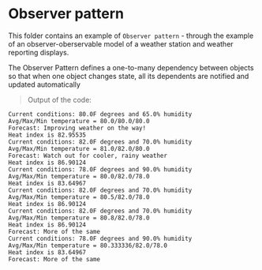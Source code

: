 # Observer pattern

This folder contains an example of `Observer pattern` - through the example of an observer-oberservable model of a weather station and weather reporting displays.

The Observer Pattern defines a one-to-many dependency between objects so that when one object changes state, all its dependents are notified and updated automatically


> Output of the code:

```
Current conditions: 80.0F degrees and 65.0% humidity
Avg/Max/Min temperature = 80.0/80.0/80.0
Forecast: Improving weather on the way!
Heat index is 82.95535
Current conditions: 82.0F degrees and 70.0% humidity
Avg/Max/Min temperature = 81.0/82.0/80.0
Forecast: Watch out for cooler, rainy weather
Heat index is 86.90124
Current conditions: 78.0F degrees and 90.0% humidity
Avg/Max/Min temperature = 80.0/82.0/78.0
Heat index is 83.64967
Current conditions: 82.0F degrees and 70.0% humidity
Avg/Max/Min temperature = 80.5/82.0/78.0
Heat index is 86.90124
Current conditions: 82.0F degrees and 70.0% humidity
Avg/Max/Min temperature = 80.8/82.0/78.0
Heat index is 86.90124
Forecast: More of the same
Current conditions: 78.0F degrees and 90.0% humidity
Avg/Max/Min temperature = 80.333336/82.0/78.0
Heat index is 83.64967
Forecast: More of the same
```
